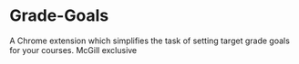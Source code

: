 # Grade-Goals
A Chrome extension which simplifies the task of setting target grade goals for your courses. McGill exclusive
